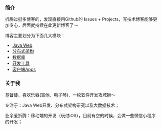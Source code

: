 ### 简介

折腾过挺多博客的，发现直接用Github的 Issues + Projects，写技术博客能够更加专心，后面就持续在此更新博客了～

博客主要划分为下面几大模块：

* [Java Web](https://github.com/johnnian/Johnnian/projects/1)
* [分布式架构](https://github.com/johnnian/Johnnian/projects/2)
* [数据库](https://github.com/johnnian/Johnnian/projects/3)
* [开发工具](https://github.com/johnnian/Johnnian/projects/4)
* [客户端Apps](https://github.com/johnnian/Johnnian/projects/5)


### 关于我

基督徒、喜欢乐器(吉他、电子琴)、一枚软件开发攻城狮～

专注于：Java Web开发、分布式架构研究以及大数据技术；

业余爱折腾：移动端的开发（玩过iOS），目前有空的时候，会做一些微信小程序的开发；


